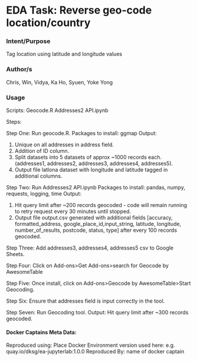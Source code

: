 # EDA Task: Reverse geo-code location/country
### Intent/Purpose
Tag location using latitude and longitude values

### Author/s
Chris, Win, Vidya, Ka Ho, Syuen, Yoke Yong

### Usage
Scripts:
Geocode.R
Addresses2 API.ipynb

Steps:

Step One: Run geocode.R.
Packages to install: ggmap
Output:
1. Unique on all addresses in address field.
2. Addition of ID column.
3. Split datasets into 5 datasets of approx ~1000 records each. (addresses1, addresses2, addresses3, addresses4, addresses5).
4. Output file latlona dataset with longitude and latitude tagged in additional columns.

Step Two: Run Addresses2 API.ipynb
Packages to install: pandas, numpy, requests, logging, time
Output:
1. Hit query limit after ~200 records geocoded - code will remain running to retry request every 30 minutes until stopped.
2. Output file output.csv generated with additional fields [accuracy, formatted_address,	google_place_id,input_string,	latitude,	longitude,	number_of_results,	postcode,	status,	type] after every 100 records geocoded.

Step Three: Add addresses3, addresses4, addresses5 csv to Google Sheets.

Step Four: Click on Add-ons>Get Add-ons>search for Geocode by AwesomeTable

Step Five: Once install, click on Add-ons>Geocode by AwesomeTable>Start Geocoding.

Step Six: Ensure that addresses field is input correctly in the tool.

Step Seven: Run Geocoding tool.
Output: Hit query limit after ~300 records geocoded.

#### Docker Captains Meta Data:
Reproduced using: Place Docker Environment version used here:
e.g. quay.io/dksg/ea-jupyterlab:1.0.0
Reproduced By: name of docker captain
